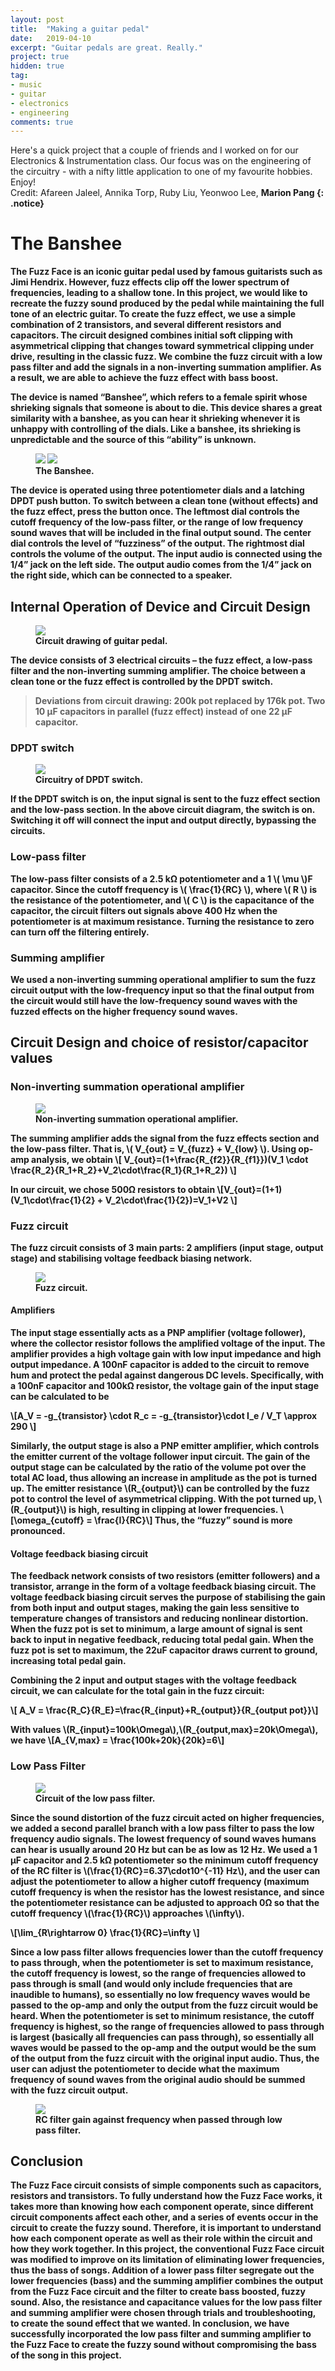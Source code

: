 ```yaml
---
layout: post
title:  "Making a guitar pedal"
date:   2019-04-10
excerpt: "Guitar pedals are great. Really."
project: true
hidden: true
tag:
- music
- guitar
- electronics
- engineering
comments: true
---
```


Here's a quick project that a couple of friends and I worked on for our Electronics & Instrumentation class. Our focus was on the engineering of the circuitry - with a nifty little application to one of my favourite hobbies. Enjoy! <br> Credit: Afareen Jaleel, Annika Torp, Ruby Liu, Yeonwoo Lee, <b>Marion Pang<b>
{: .notice}

# The Banshee
The Fuzz Face is an iconic guitar pedal used by famous guitarists such as Jimi Hendrix. However, fuzz effects clip off the lower spectrum of frequencies, leading to a shallow tone. In this project, we would like to recreate the fuzzy sound produced by the pedal while maintaining the full tone of an electric guitar. To create the fuzz effect, we use a simple combination of 2 transistors, and several different resistors and capacitors. The circuit designed combines initial soft clipping with asymmetrical clipping that changes toward symmetrical clipping under drive, resulting in the classic fuzz. We combine the fuzz circuit with a low pass filter and add the signals in a non-inverting summation amplifier. As a result, we are able to achieve the fuzz effect with bass boost.

The device is named “Banshee”, which refers to a female spirit whose shrieking signals that someone is about to die. This device shares a great similarity with a banshee, as you can hear it shrieking whenever it is unhappy with controlling of the dials. Like a banshee, its shrieking is unpredictable and the source of this “ability” is unknown. 

<figure class="half">
	<img src="{{site.url}}/assets/img/projects/pedal/intro2.png">
	<img src="{{site.url}}/assets/img/projects/pedal/intro1.png"> 
	<figcaption>The Banshee.</figcaption>
</figure>

The device is operated using three potentiometer dials and a latching DPDT push button. 
To switch between a clean tone (without effects) and the fuzz effect, press the button once. 
The leftmost dial controls the cutoff frequency of the low-pass filter, or the range of low frequency sound waves that will be included in the final output sound.
The center dial controls the level of “fuzziness” of the output.
The rightmost dial controls the volume of the output. 
The input audio is connected using the 1/4” jack on the left side. The output audio comes from the 1/4” jack on the right side, which can be connected to a speaker. 

## Internal Operation of Device and Circuit Design
<figure>
	<img src="{{site.url}}/assets/img/projects/pedal/circuitdrawing.png"> 
	<figcaption>Circuit drawing of guitar pedal.</figcaption>
</figure>

The device consists of 3 electrical circuits – the fuzz effect, a low-pass filter and the non-inverting summing amplifier. The choice between a clean tone or the fuzz effect is controlled by the DPDT switch.

> Deviations from circuit drawing: 200k pot replaced by 176k pot. Two 10 μF capacitors in parallel (fuzz effect) instead of one 22 μF capacitor.

### DPDT switch
<figure>
	<img src="{{site.url}}/assets/img/projects/pedal/dpdt.png"> 
	<figcaption>Circuitry of DPDT switch.</figcaption>
</figure>

If the DPDT switch is on, the input signal is sent to the fuzz effect section and the low-pass section. In the above circuit diagram, the switch is on. Switching it off will connect the input and output directly, bypassing the circuits.

### Low-pass filter
The low-pass filter consists of a 2.5 kΩ potentiometer and a 1 \\( \mu \\)F capacitor. Since the cutoff frequency is \\( \frac{1}{RC} \\), where \\( R \\) is the resistance of the potentiometer, and \\( C \\) is the capacitance of the capacitor, the circuit filters out signals above 400 Hz when the potentiometer is at maximum resistance. Turning the resistance to zero can turn off the filtering entirely.

### Summing amplifier
We used a non-inverting summing operational amplifier to sum the fuzz circuit output with the low-frequency input so that the final output from the circuit would still have the low-frequency sound waves with the fuzzed effects on the higher frequency sound waves.

## Circuit Design and choice of resistor/capacitor values
### Non-inverting summation operational amplifier
<figure>
	<img src="{{site.url}}/assets/img/projects/pedal/opamp.png"> 
	<figcaption>Non-inverting summation operational amplifier.</figcaption>
</figure>

The summing amplifier adds the signal from the fuzz effects section and the low-pass filter. That is, \\( V_{out} = V_{fuzz} + V_{low} \\). Using op-amp analysis, we obtain
\\[ V_{out}=(1+\frac{R_{f2}}{R_{f1}})(V_1 \cdot \frac{R_2}{R_1+R_2}+V_2\cdot\frac{R_1}{R_1+R_2}) \\]

In our circuit, we chose 500Ω resistors to obtain
\\[V_{out}=(1+1)(V_1\cdot\frac{1}{2} + V_2\cdot\frac{1}{2})=V_1+V2 \\]

### Fuzz circuit
The fuzz circuit consists of 3 main parts: 2 amplifiers (input stage, output stage) and stabilising voltage feedback biasing network. 
<figure>
	<img src="{{site.url}}/assets/img/projects/pedal/fuzz.png"> 
	<figcaption>Fuzz circuit.</figcaption>
</figure>

#### Amplifiers
The input stage essentially acts as a PNP amplifier (voltage follower), where the collector resistor follows the amplified voltage of the input. The amplifier provides a high voltage gain with low input impedance and high output impedance. A 100nF capacitor is added to the circuit to remove hum and protect the pedal against dangerous DC levels. Specifically, with a 100nF capacitor and 100kΩ resistor, the voltage gain of the input stage can be calculated to be 

\\[A_V = -g_{transistor} \cdot R_c = -g_{transistor}\cdot I_e / V_T \approx 290 \\]

Similarly, the output stage is also a PNP emitter amplifier, which controls the emitter current of the voltage follower input circuit. The gain of the output stage can be calculated by the ratio of the volume pot over the total AC load, thus allowing an increase in amplitude as the pot is turned up. The emitter resistance \\(R_{output}\\) can be controlled by the fuzz pot to control the level of asymmetrical clipping. With the pot turned up, \\(R_{output}\\) is high, resulting in clipping at lower frequencies. 
\\[\omega_{cutoff} = \frac{I}{RC}\\]
Thus, the “fuzzy” sound is more pronounced.

#### Voltage feedback biasing circuit
The feedback network consists of two resistors (emitter followers) and a transistor, arrange in the form of a voltage feedback biasing circuit. The voltage feedback biasing circuit serves the purpose of stabilising the gain from both input and output stages, making the gain less sensitive to temperature changes of transistors and reducing nonlinear distortion. When the fuzz pot is set to minimum, a large amount of signal is sent back to input in negative feedback, reducing total pedal gain. When the fuzz pot is set to maximum, the 22uF capacitor draws current to ground, increasing total pedal gain.

Combining the 2 input and output stages with the voltage feedback circuit, we can calculate for the total gain in the fuzz circuit:

\\[ A_V = \frac{R_C}{R_E}=\frac{R_{input}+R_{output}}{R_{output pot}}\\]

With values \\(R_{input}=100k\Omega\\),\\(R_{output,max}=20k\Omega\\), we have
\\[A_{V,max} = \frac{100k+20k}{20k}=6\\]

### Low Pass Filter

<figure>
	<img src="{{site.url}}/assets/img/projects/pedal/lpf.png"> 
	<figcaption>Circuit of the low pass filter.</figcaption>
</figure>

Since the sound distortion of the fuzz circuit acted on higher frequencies, we added a second parallel branch with a low pass filter to pass the low frequency audio signals. The lowest frequency of sound waves humans can hear is usually around 20 Hz but can be as low as 12 Hz. We used a 1 μF capacitor and 2.5 kΩ potentiometer so the minimum cutoff frequency of the RC filter is \\(\frac{1}{RC}=6.37\cdot10^{-11} Hz\\), and the user can adjust the potentiometer to allow a higher cutoff frequency (maximum cutoff frequency is when the resistor has the lowest resistance, and since the potentiometer resistance can be adjusted to approach 0Ω so that the cutoff frequency \\(\frac{1}{RC}\\) approaches \\(\infty\\). 

\\[\lim_{R\rightarrow 0} \frac{1}{RC}=\infty \\]

Since a low pass filter allows frequencies lower than the cutoff frequency to pass through, when the potentiometer is set to maximum resistance, the cutoff frequency is lowest, so the range of frequencies allowed to pass through is small (and would only include frequencies that are inaudible to humans), so essentially no low frequency waves would be passed to the op-amp and only the output from the fuzz circuit would be heard. When the potentiometer is set to minimum resistance, the cutoff frequency is highest, so the range of frequencies allowed to pass through is largest (basically all frequencies can pass through), so essentially all waves would be passed to the op-amp and the output would be the sum of the output from the fuzz circuit with the original input audio. Thus, the user can adjust the potentiometer to decide what the maximum frequency of sound waves from the original audio should be summed with the fuzz circuit output.

<figure>
	<img src="{{site.url}}/assets/img/projects/pedal/lpfgain.png"> 
	<figcaption>RC filter gain against frequency when passed through low pass filter.</figcaption>
</figure>

## Conclusion
The Fuzz Face circuit consists of simple components such as capacitors, resistors and transistors. To fully understand how the Fuzz Face works, it takes more than knowing how each component operate, since different circuit components affect each other, and a series of events occur in the circuit to create the fuzzy sound. Therefore, it is important to understand how each component operate as well as their role within the circuit and how they work together. In this project, the conventional Fuzz Face circuit was modified to improve on its limitation of eliminating lower frequencies, thus the bass of songs. Addition of a lower pass filter segregate out the lower frequencies (bass) and the summing amplifier combines the output from the Fuzz Face circuit and the filter to create bass boosted, fuzzy sound. Also, the resistance and capacitance values for the low pass filter and summing amplifier were chosen through trials and troubleshooting, to create the sound effect that we wanted. In conclusion, we have successfully incorporated the low pass filter and summing amplifier to the Fuzz Face to create the fuzzy sound without compromising the bass of the song in this project. 